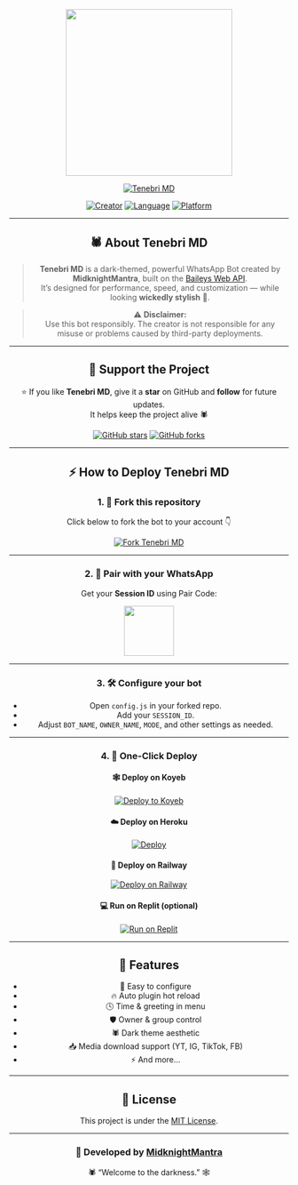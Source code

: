 <div align="center">

<img src="https://wallpapers.com/images/hd/black-panther-4k-ultra-hd-dark-mask-8fi3yeo8tgazhr5h.jpg" width="300" height="300">

<p align="center">
  <a href="#">
    <img src="http://readme-typing-svg.herokuapp.com?color=ff0044&center=true&vCenter=true&multiline=false&lines=TENEBRI+MD+WHATSAPP+BOT;Powered+by+MidknightMantra;Dark+Mode+Bot+🕷️" alt="Tenebri MD">
  </a>
</p>

<p align="center">
  <a href="#"><img title="Creator" src="https://img.shields.io/badge/Creator-MidknightMantra-red.svg?style=for-the-badge&logo=github"></a>
  <a href="#"><img title="Language" src="https://img.shields.io/badge/Language-JavaScript-yellow.svg?style=for-the-badge&logo=javascript"></a>
  <a href="#"><img title="Platform" src="https://img.shields.io/badge/Platform-WhatsApp-darkgreen.svg?style=for-the-badge&logo=whatsapp"></a>
</p>

---

## 🕷️ About Tenebri MD
> **Tenebri MD** is a dark-themed, powerful WhatsApp Bot created by **MidknightMantra**, built on the [Baileys Web API](https://github.com/WhiskeySockets/Baileys).  
> It’s designed for performance, speed, and customization — while looking **wickedly stylish** 🖤.

> ⚠️ **Disclaimer:**  
> Use this bot responsibly. The creator is not responsible for any misuse or problems caused by third-party deployments.

---

## 🌱 Support the Project

⭐ If you like **Tenebri MD**, give it a **star** on GitHub and **follow** for future updates.  
It helps keep the project alive 🕷️

[![GitHub stars](https://img.shields.io/github/stars/MidknightMantra/Tenebri-MD?color=ff0044&style=for-the-badge)](https://github.com/MidknightMantra/Tenebri-MD/stargazers)
[![GitHub forks](https://img.shields.io/github/forks/MidknightMantra/Tenebri-MD?color=black&style=for-the-badge)](https://github.com/MidknightMantra/Tenebri-MD/fork)

---

## ⚡ How to Deploy Tenebri MD

### 1. 🍴 Fork this repository
Click below to fork the bot to your account 👇

<a href="https://github.com/MidknightMantra/Tenebri-MD/fork">
  <img title="Fork Tenebri MD" src="https://img.shields.io/badge/FORK%20TENEBRI%20MD-black?style=for-the-badge&logo=stackshare">
</a>

---

### 2. 📲 Pair with your WhatsApp

Get your **Session ID** using Pair Code:

<p align="center">
  <a href="https://near-maure-gamingrash-879f24d9.koyeb.app">
    <img src="https://play-lh.googleusercontent.com/901aMQFFnVoX2T-YuJmTIwpPve_SUgMv_QSyzMSPtAqt_l0CyXN1DxfD6xXU0r2f9iM=w240-h480-rw" width="90" />
  </a>
</p>

---

### 3. 🛠️ Configure your bot

- Open `config.js` in your forked repo.  
- Add your `SESSION_ID`.  
- Adjust `BOT_NAME`, `OWNER_NAME`, `MODE`, and other settings as needed.

---

### 4. 🚀 One-Click Deploy

#### 🕸️ Deploy on Koyeb
[![Deploy to Koyeb](https://www.koyeb.com/static/images/deploy/button.svg)](https://app.koyeb.com/deploy?type=git&repository=github.com/MidknightMantra/Tenebri-MD&branch=main&name=tenebri-md)

#### ☁️ Deploy on Heroku
[![Deploy](https://www.herokucdn.com/deploy/button.svg)](https://heroku.com/deploy?template=https://github.com/MidknightMantra/Tenebri-MD)

#### 🚂 Deploy on Railway
[![Deploy on Railway](https://railway.app/button.svg)](https://railway.app/new/template?template=https://github.com/MidknightMantra/Tenebri-MD)

#### 💻 Run on Replit (optional)
[![Run on Replit](https://replit.com/badge/github/MidknightMantra/Tenebri-MD)](https://replit.com/github/MidknightMantra/Tenebri-MD)

---

## 🧠 Features

- 🌿 Easy to configure  
- 🔥 Auto plugin hot reload  
- 🕓 Time & greeting in menu  
- 🛡️ Owner & group control  
- 🕷️ Dark theme aesthetic  
- 📥 Media download support (YT, IG, TikTok, FB)  
- ⚡ And more...

---

## 📜 License

This project is under the [MIT License](LICENSE).

---

### 👑 Developed by [MidknightMantra](https://github.com/MidknightMantra)
<p align="center">🕷️ “Welcome to the darkness.” 🕸️</p>
</div>
